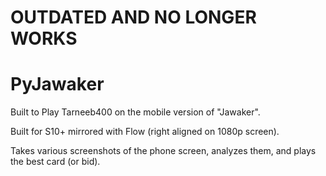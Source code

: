 # OUTDATED AND NO LONGER WORKS

# PyJawaker

Built to Play Tarneeb400 on the mobile version of "Jawaker".

Built for S10+ mirrored with Flow (right aligned on 1080p screen).

Takes various screenshots of the phone screen, analyzes them, and plays the best card (or bid).
